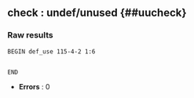 ## check : undef/unused {##uucheck}
### Raw results


~~~
BEGIN def_use 115-4-2 1:6


END
~~~

* **Errors** : 0

